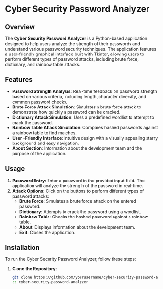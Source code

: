 # Cyber Security Password Analyzer

## Overview

The **Cyber Security Password Analyzer** is a Python-based application designed to help users analyze the strength of their passwords and understand various password security techniques. The application features a user-friendly graphical interface built with Tkinter, allowing users to perform different types of password attacks, including brute force, dictionary, and rainbow table attacks.

## Features

- **Password Strength Analysis**: Real-time feedback on password strength based on various criteria, including length, character diversity, and common password checks.
- **Brute Force Attack Simulation**: Simulates a brute force attack to demonstrate how quickly a password can be cracked.
- **Dictionary Attack Simulation**: Uses a predefined wordlist to attempt to crack the password.
- **Rainbow Table Attack Simulation**: Compares hashed passwords against a rainbow table to find matches.
- **User -Friendly Interface**: Intuitive design with a visually appealing starry background and easy navigation.
- **About Section**: Information about the development team and the purpose of the application.

## Usage

1. **Password Entry**: Enter a password in the provided input field. The application will analyze the strength of the password in real-time.
2. **Attack Options**: Click on the buttons to perform different types of password attacks:
   - **Brute Force**: Simulates a brute force attack on the entered password.
   - **Dictionary**: Attempts to crack the password using a wordlist.
   - **Rainbow Table**: Checks the hashed password against a rainbow table.
   - **About**: Displays information about the development team.
   - **Exit**: Closes the application.

## Installation

To run the Cyber Security Password Analyzer, follow these steps:

1. **Clone the Repository**:
   ```bash
   git clone https://github.com/yourusername/cyber-security-password-analyzer.git
   cd cyber-security-password-analyzer
